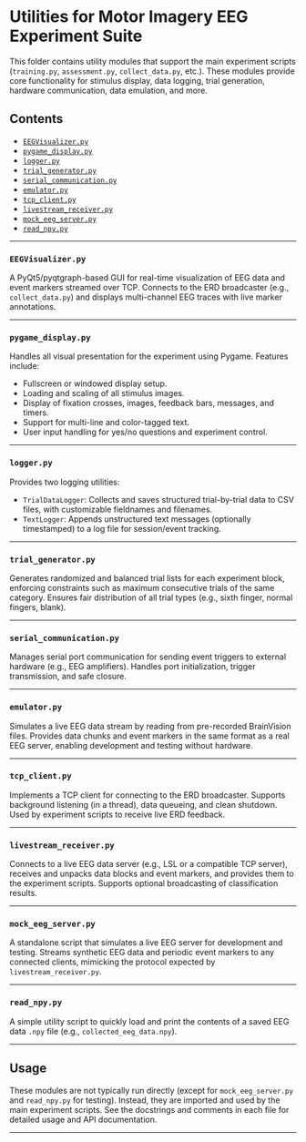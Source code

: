 # Utilities for Motor Imagery EEG Experiment Suite

This folder contains utility modules that support the main experiment scripts (`training.py`, `assessment.py`, `collect_data.py`, etc.). These modules provide core functionality for stimulus display, data logging, trial generation, hardware communication, data emulation, and more.

## Contents

- [`EEGVisualizer.py`](#eegvisualizerpy)
- [`pygame_display.py`](#pygame_displaypy)
- [`logger.py`](#loggerpy)
- [`trial_generator.py`](#trial_generatorpy)
- [`serial_communication.py`](#serial_communicationpy)
- [`emulator.py`](#emulatorpy)
- [`tcp_client.py`](#tcp_clientpy)
- [`livestream_receiver.py`](#livestream_receiverpy)
- [`mock_eeg_server.py`](#mock_eeg_serverpy)
- [`read_npy.py`](#read_npypy)

---

### `EEGVisualizer.py`
A PyQt5/pyqtgraph-based GUI for real-time visualization of EEG data and event markers streamed over TCP. Connects to the ERD broadcaster (e.g., `collect_data.py`) and displays multi-channel EEG traces with live marker annotations.

---

### `pygame_display.py`
Handles all visual presentation for the experiment using Pygame. Features include:
- Fullscreen or windowed display setup.
- Loading and scaling of all stimulus images.
- Display of fixation crosses, images, feedback bars, messages, and timers.
- Support for multi-line and color-tagged text.
- User input handling for yes/no questions and experiment control.

---

### `logger.py`
Provides two logging utilities:
- `TrialDataLogger`: Collects and saves structured trial-by-trial data to CSV files, with customizable fieldnames and filenames.
- `TextLogger`: Appends unstructured text messages (optionally timestamped) to a log file for session/event tracking.

---

### `trial_generator.py`
Generates randomized and balanced trial lists for each experiment block, enforcing constraints such as maximum consecutive trials of the same category. Ensures fair distribution of all trial types (e.g., sixth finger, normal fingers, blank).

---

### `serial_communication.py`
Manages serial port communication for sending event triggers to external hardware (e.g., EEG amplifiers). Handles port initialization, trigger transmission, and safe closure.

---

### `emulator.py`
Simulates a live EEG data stream by reading from pre-recorded BrainVision files. Provides data chunks and event markers in the same format as a real EEG server, enabling development and testing without hardware.

---

### `tcp_client.py`
Implements a TCP client for connecting to the ERD broadcaster. Supports background listening (in a thread), data queueing, and clean shutdown. Used by experiment scripts to receive live ERD feedback.

---

### `livestream_receiver.py`
Connects to a live EEG data server (e.g., LSL or a compatible TCP server), receives and unpacks data blocks and event markers, and provides them to the experiment scripts. Supports optional broadcasting of classification results.

---

### `mock_eeg_server.py`
A standalone script that simulates a live EEG server for development and testing. Streams synthetic EEG data and periodic event markers to any connected clients, mimicking the protocol expected by `livestream_receiver.py`.

---

### `read_npy.py`
A simple utility script to quickly load and print the contents of a saved EEG data `.npy` file (e.g., `collected_eeg_data.npy`).

---

## Usage

These modules are not typically run directly (except for `mock_eeg_server.py` and `read_npy.py` for testing). Instead, they are imported and used by the main experiment scripts. See the docstrings and comments in each file for detailed usage and API documentation.

--- 